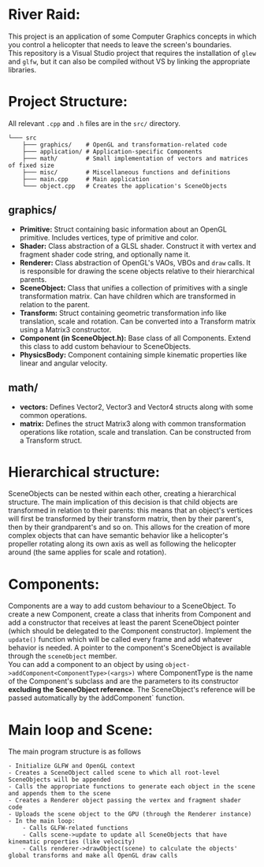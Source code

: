 ﻿# River Raid:
This project is an application of some Computer Graphics concepts in which you control
a helicopter that needs to leave the screen's boundaries.  
This repository is a Visual Studio project that requires the installation of `glew` and `glfw`, but it can also be
compiled without VS by linking the appropriate libraries.

# Project Structure:  
All relevant `.cpp` and `.h` files are in the `src/` directory.
```
└─── src
    ├─── graphics/    # OpenGL and transformation-related code
    ├─── application/ # Application-specific Components
    ├─── math/        # Small implementation of vectors and matrices of fixed size
    ├─── misc/        # Miscellaneous functions and definitions
    ├─── main.cpp     # Main application
    └─── object.cpp   # Creates the application's SceneObjects
```
## graphics/
- **Primitive:** Struct containing basic information about an OpenGL primitive. Includes vertices, type of primitive and color.
- **Shader:** Class abstraction of a GLSL shader. Construct it with vertex and fragment shader code string, and optionally name it.
- **Renderer:** Class abstraction of OpenGL's VAOs, VBOs and `draw` calls. It is responsible for drawing the scene objects relative to their hierarchical parents.
- **SceneObject:**  Class that unifies a collection of primitives with a single transformation matrix. Can have children which are transformed in relation to the parent.
- **Transform:** Struct containing geometric transformation info like translation, scale and rotation. Can be converted into a Transform matrix using a Matrix3 constructor.
- **Component (in SceneObject.h):** Base class of all Components. Extend this class to add custom behaviour to SceneObjects.
- **PhysicsBody:** Component containing simple kinematic properties like linear and angular velocity.

## math/
- **vectors:** Defines Vector2, Vector3 and Vector4 structs along with some common operations.
- **matrix:** Defines the struct Matrix3 along with common transformation operations like rotation, scale and translation. Can be constructed from a Transform struct.

# Hierarchical structure:
SceneObjects can be nested within each other, creating a hierarchical structure.
The main implication of this decision is that child objects are transformed in relation to their parents: this means that an object's vertices will first
be transformed by their transform matrix, then by their parent's, then by their grandparent's and so on. This allows for the creation of more complex objects
that can have semantic behavior like a helicopter's propeller rotating along its own axis as well
as following the helicopter around (the same applies for scale and rotation).

# Components:
Components are a way to add custom behaviour to a SceneObject. To create a new Component, create a class that inherits from Component and
add a constructor that receives at least the parent SceneObject pointer (which should be delegated to the Component constructor). Implement the
`update()` function which will be called every frame and add whatever behavior is needed. A pointer to the component's SceneObject is available
through the `sceneObject` member.  
You can add a component to an object by using
```object->addComponent<ComponentType>(<args>)```
where ComponentType is the name of the Component's subclass and <args> are the parameters to its constructor **excluding the SceneObject reference**.
The SceneObject's reference will be passed automatically by the àddComponent` function.


# Main loop and Scene:
The main program structure is as follows
```
- Initialize GLFW and OpenGL context
- Creates a SceneObject called scene to which all root-level SceneObjects will be appended
- Calls the appropriate functions to generate each object in the scene and appends them to the scene
- Creates a Renderer object passing the vertex and fragment shader code
- Uploads the scene object to the GPU (through the Renderer instance)
- In the main loop:
    - Calls GLFW-related functions
    - Calls scene->update to update all SceneObjects that have kinematic properties (like velocity)
    - Calls renderer->drawObject(scene) to calculate the objects' global transforms and make all OpenGL draw calls
```